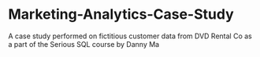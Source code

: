 # Marketing-Analytics-Case-Study
A case study performed on fictitious customer data from DVD Rental Co as a part of the Serious SQL course by Danny Ma
